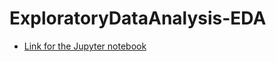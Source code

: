 # ExploratoryDataAnalysis-EDA
- [Link for the Jupyter notebook](./TitanicDataset/TitanicDataset.ipynb)
